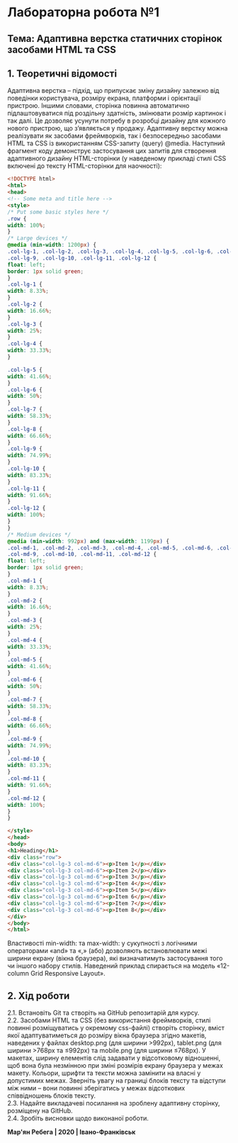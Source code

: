 # Лабораторна робота №1

## Тема: Адаптивна верстка статичних сторінок засобами HTML та CSS

## 1. Теоретичні відомості
Адаптивна верстка – підхід, що припускає зміну дизайну залежно від
поведінки користувача, розміру екрана, платформи і орієнтації пристрою.
Іншими словами, сторінка повинна автоматично підлаштовуватися під роздільну
здатність, змінювати розмір картинок і так далі. Це дозволяє усунути потребу в
розробці дизайну для кожного нового пристрою, що з’являється у продажу.
Адаптивну верстку можна реалізувати як засобами фреймворків, так і
безпосередньо засобами HTML та CSS із використанням CSS-запиту (query)
@media. Наступний фрагмент коду демонструє застосування цих запитів для
створення адаптивного дизайну HTML-сторінки (у наведеному прикладі стилі
CSS включені до тексту HTML-сторінки для наочності):
```html
<!DOCTYPE html>
<html>
<head>
<!-- Some meta and title here -->
<style>
/* Put some basic styles here */
.row {
width: 100%;
}
/* Large devices */
@media (min-width: 1200px) {
.col-lg-1, .col-lg-2, .col-lg-3, .col-lg-4, .col-lg-5, .col-lg-6, .col-lg-7, .col-lg-8,
.col-lg-9, .col-lg-10, .col-lg-11, .col-lg-12 {
float: left;
border: 1px solid green;
}
.col-lg-1 {
width: 8.33%;
}
.col-lg-2 {
width: 16.66%;
}
.col-lg-3 {
width: 25%;
}
.col-lg-4 {
width: 33.33%;
}

.col-lg-5 {
width: 41.66%;
}
.col-lg-6 {
width: 50%;
}
.col-lg-7 {
width: 58.33%;
}
.col-lg-8 {
width: 66.66%;
}
.col-lg-9 {
width: 74.99%;
}
.col-lg-10 {
width: 83.33%;
}
.col-lg-11 {
width: 91.66%;
}
.col-lg-12 {
width: 100%;
}
}
/* Medium devices */
@media (min-width: 992px) and (max-width: 1199px) {
.col-md-1, .col-md-2, .col-md-3, .col-md-4, .col-md-5, .col-md-6, .col-md-7, .col-md-8,
.col-md-9, .col-md-10, .col-md-11, .col-md-12 {
float: left;
border: 1px solid green;
}
.col-md-1 {
width: 8.33%;
}
.col-md-2 {
width: 16.66%;
}
.col-md-3 {
width: 25%;
}
.col-md-4 {
width: 33.33%;
}
.col-md-5 {
width: 41.66%;
}
.col-md-6 {
width: 50%;
}
.col-md-7 {
width: 58.33%;
}
.col-md-8 {
width: 66.66%;
}
.col-md-9 {
width: 74.99%;
}
.col-md-10 {
width: 83.33%;
}
.col-md-11 {
width: 91.66%;
}
.col-md-12 {
width: 100%;
}
}

</style>
</head>
<body>
<h1>Heading</h1>
<div class="row">
<div class="col-lg-3 col-md-6"><p>Item 1</p></div>
<div class="col-lg-3 col-md-6"><p>Item 2</p></div>
<div class="col-lg-3 col-md-6"><p>Item 3</p></div>
<div class="col-lg-3 col-md-6"><p>Item 4</p></div>
<div class="col-lg-3 col-md-6"><p>Item 5</p></div>
<div class="col-lg-3 col-md-6"><p>Item 6</p></div>
<div class="col-lg-3 col-md-6"><p>Item 7</p></div>
<div class="col-lg-3 col-md-6"><p>Item 8</p></div>
</div>
</body>
</html>
```
Властивості min-width: та max-width: у сукупності з логічними
операторами «and» та «,» (або) дозволяють встановлювати межі ширини екрану
(вікна браузера), які визначатимуть застосування того чи іншого набору стилів.
Наведений приклад спирається на модель «12-column Grid Responsive Layout».

## 2. Хід роботи
2.1. Встановіть Git та створіть на GitHub репозитарій для курсу.  
2.2. Засобами HTML та CSS (без використання фреймворків, стилі повинні
розміщуватись у окремому css-файлі) створіть сторінку, вміст якої
адаптуватиметься до розміру вікна браузера згідно макетів, наведених
у файлах desktop.png (для ширини >992px), tablet.png (для
ширини >768px та ≤992px) та mobile.png (для ширини ≤768px).
У макетах, ширину елементів слід задавати у відсотковому відношенні,
щоб вона була незмінною при зміні розмірів екрану браузера у межах
макету. Кольори, шрифти та тексти можна замінити на власні
у допустимих межах. Зверніть увагу на границі блоків тексту та
відступи між ними – вони повинні зберігатись у межах відсоткових
співвідношень блоків тексту.  
2.3. Надайте викладачеві посилання на зроблену адаптивну сторінку,
розміщену на GitHub.  
2.4. Зробіть висновки щодо виконаної роботи.  


**Мар'ян Ребега | 2020 | Івано-Франківськ**

